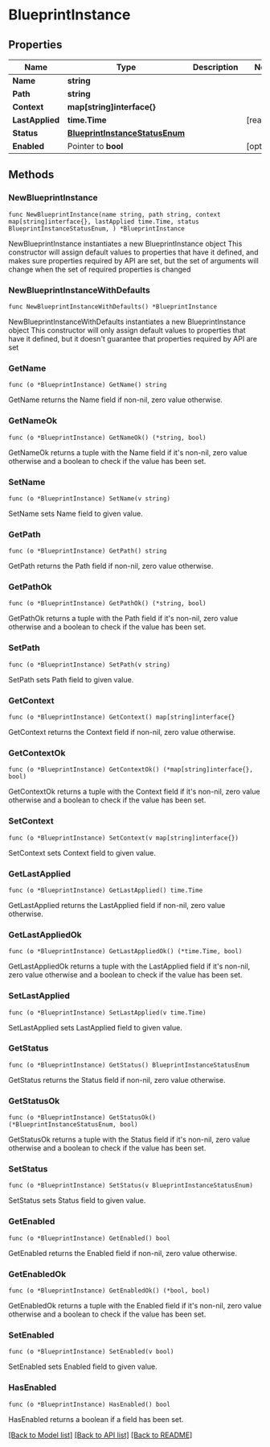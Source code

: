 # BlueprintInstance

## Properties

Name | Type | Description | Notes
------------ | ------------- | ------------- | -------------
**Name** | **string** |  | 
**Path** | **string** |  | 
**Context** | **map[string]interface{}** |  | 
**LastApplied** | **time.Time** |  | [readonly] 
**Status** | [**BlueprintInstanceStatusEnum**](BlueprintInstanceStatusEnum.md) |  | 
**Enabled** | Pointer to **bool** |  | [optional] 

## Methods

### NewBlueprintInstance

`func NewBlueprintInstance(name string, path string, context map[string]interface{}, lastApplied time.Time, status BlueprintInstanceStatusEnum, ) *BlueprintInstance`

NewBlueprintInstance instantiates a new BlueprintInstance object
This constructor will assign default values to properties that have it defined,
and makes sure properties required by API are set, but the set of arguments
will change when the set of required properties is changed

### NewBlueprintInstanceWithDefaults

`func NewBlueprintInstanceWithDefaults() *BlueprintInstance`

NewBlueprintInstanceWithDefaults instantiates a new BlueprintInstance object
This constructor will only assign default values to properties that have it defined,
but it doesn't guarantee that properties required by API are set

### GetName

`func (o *BlueprintInstance) GetName() string`

GetName returns the Name field if non-nil, zero value otherwise.

### GetNameOk

`func (o *BlueprintInstance) GetNameOk() (*string, bool)`

GetNameOk returns a tuple with the Name field if it's non-nil, zero value otherwise
and a boolean to check if the value has been set.

### SetName

`func (o *BlueprintInstance) SetName(v string)`

SetName sets Name field to given value.


### GetPath

`func (o *BlueprintInstance) GetPath() string`

GetPath returns the Path field if non-nil, zero value otherwise.

### GetPathOk

`func (o *BlueprintInstance) GetPathOk() (*string, bool)`

GetPathOk returns a tuple with the Path field if it's non-nil, zero value otherwise
and a boolean to check if the value has been set.

### SetPath

`func (o *BlueprintInstance) SetPath(v string)`

SetPath sets Path field to given value.


### GetContext

`func (o *BlueprintInstance) GetContext() map[string]interface{}`

GetContext returns the Context field if non-nil, zero value otherwise.

### GetContextOk

`func (o *BlueprintInstance) GetContextOk() (*map[string]interface{}, bool)`

GetContextOk returns a tuple with the Context field if it's non-nil, zero value otherwise
and a boolean to check if the value has been set.

### SetContext

`func (o *BlueprintInstance) SetContext(v map[string]interface{})`

SetContext sets Context field to given value.


### GetLastApplied

`func (o *BlueprintInstance) GetLastApplied() time.Time`

GetLastApplied returns the LastApplied field if non-nil, zero value otherwise.

### GetLastAppliedOk

`func (o *BlueprintInstance) GetLastAppliedOk() (*time.Time, bool)`

GetLastAppliedOk returns a tuple with the LastApplied field if it's non-nil, zero value otherwise
and a boolean to check if the value has been set.

### SetLastApplied

`func (o *BlueprintInstance) SetLastApplied(v time.Time)`

SetLastApplied sets LastApplied field to given value.


### GetStatus

`func (o *BlueprintInstance) GetStatus() BlueprintInstanceStatusEnum`

GetStatus returns the Status field if non-nil, zero value otherwise.

### GetStatusOk

`func (o *BlueprintInstance) GetStatusOk() (*BlueprintInstanceStatusEnum, bool)`

GetStatusOk returns a tuple with the Status field if it's non-nil, zero value otherwise
and a boolean to check if the value has been set.

### SetStatus

`func (o *BlueprintInstance) SetStatus(v BlueprintInstanceStatusEnum)`

SetStatus sets Status field to given value.


### GetEnabled

`func (o *BlueprintInstance) GetEnabled() bool`

GetEnabled returns the Enabled field if non-nil, zero value otherwise.

### GetEnabledOk

`func (o *BlueprintInstance) GetEnabledOk() (*bool, bool)`

GetEnabledOk returns a tuple with the Enabled field if it's non-nil, zero value otherwise
and a boolean to check if the value has been set.

### SetEnabled

`func (o *BlueprintInstance) SetEnabled(v bool)`

SetEnabled sets Enabled field to given value.

### HasEnabled

`func (o *BlueprintInstance) HasEnabled() bool`

HasEnabled returns a boolean if a field has been set.


[[Back to Model list]](../README.md#documentation-for-models) [[Back to API list]](../README.md#documentation-for-api-endpoints) [[Back to README]](../README.md)


